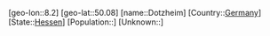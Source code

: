 ﻿---
location: [50.08,8.2]
type: City
tags:
- geo/City


SpocWebEntityId: 29858
isDeleted: false
confidential: public

---
[geo-lon::8.2]
[geo-lat::50.08]
[name::Dotzheim]
[Country::[Germany](geo/Continent/Europe/Germany.md)]
[State::[Hessen](geo/Continent/Europe/Germany/Hessen.md)]
[Population::]
[Unknown::]

